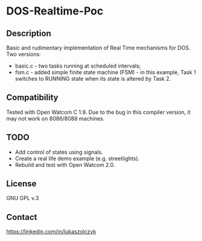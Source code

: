 # DOS-Realtime-Poc
## Description
Basic and rudimentary implementation of Real Time mechanisms for DOS. Two versions:
- basic.c - two tasks running at scheduled intervals;
- fsm.c - added simple finite state machine (FSM) - in this example, Task 1 switches to RUNNING state when its state is altered by Task 2.

## Compatibility
Tested with Open Watcom C 1.9. Due to the bug in this compiler version, it may not work on 8086/8088 machines.

## TODO
- Add control of states using signals.
- Create a real life demo example (e.g. streetlights).
- Rebuild and test with Open Watcom 2.0.

## License
GNU GPL v.3

## Contact
https://linkedin.com/in/lukaszolczyk
